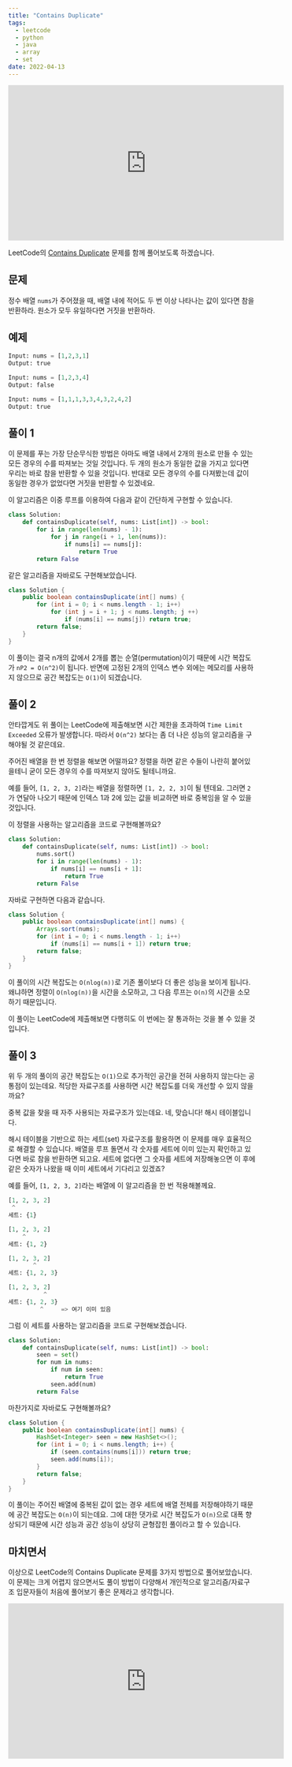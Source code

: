 ```yaml
---
title: "Contains Duplicate"
tags:
  - leetcode
  - python
  - java
  - array
  - set
date: 2022-04-13
---
```


<iframe width="560" height="315" src="https://www.youtube.com/embed/V5e9tBNrcxk" title="YouTube video player" frameborder="0" allow="accelerometer; autoplay; clipboard-write; encrypted-media; gyroscope; picture-in-picture" allowfullscreen></iframe>

LeetCode의 [Contains Duplicate](https://leetcode.com/problems/contains-duplicate/) 문제를 함께 풀어보도록 하겠습니다.

## 문제

정수 배열 `nums`가 주어졌을 때, 배열 내에 적어도 두 번 이상 나타나는 값이 있다면 참을 반환하라.
원소가 모두 유일하다면 거짓을 반환하라.

## 예제

```py
Input: nums = [1,2,3,1]
Output: true
```

```py
Input: nums = [1,2,3,4]
Output: false
```

```py
Input: nums = [1,1,1,3,3,4,3,2,4,2]
Output: true
```

## 풀이 1

이 문제를 푸는 가장 단순무식한 방법은 아마도 배열 내에서 2개의 원소로 만들 수 있는 모든 경우의 수를 따져보는 것일 것입니다.
두 개의 원소가 동일한 값을 가지고 있다면 우리는 바로 참을 반환할 수 있을 것입니다.
반대로 모든 경우의 수를 다져봤는데 값이 동일한 경우가 없었다면 거짓을 반환할 수 있겠네요.

이 알고리즘은 이중 루프를 이용하여 다음과 같이 간단하게 구현할 수 있습니다.

```py
class Solution:
    def containsDuplicate(self, nums: List[int]) -> bool:
        for i in range(len(nums) - 1):
            for j in range(i + 1, len(nums)):
                if nums[i] == nums[j]:
                    return True
        return False
```

같은 알고리즘을 자바로도 구현해보았습니다.

```java
class Solution {
    public boolean containsDuplicate(int[] nums) {
        for (int i = 0; i < nums.length - 1; i++)
            for (int j = i + 1; j < nums.length; j ++)
                if (nums[i] == nums[j]) return true;
        return false;
    }
}
```

이 풀이는 결국 n개의 값에서 2개를 뽑는 순열(permutation)이기 때문에 시간 복잡도가 `nP2 = O(n^2)`이 됩니다.
반면에 고정된 2개의 인덱스 변수 외에는 메모리를 사용하지 않으므로 공간 복잡도는 `O(1)`이 되겠습니다.

## 풀이 2

안타깝게도 위 풀이는 LeetCode에 제출해보면 시간 제한을 초과하여 `Time Limit Exceeded` 오류가 발생합니다.
따라서 `O(n^2)` 보다는 좀 더 나은 성능의 알고리즘을 구해야될 것 같은데요.

주어진 배열을 한 번 정렬을 해보면 어떨까요?
정렬을 하면 같은 수들이 나란히 붙어있을테니 굳이 모든 경우의 수를 따져보지 않아도 될테니까요.

예를 들어, `[1, 2, 3, 2]`라는 배열을 정렬하면 `[1, 2, 2, 3]`이 될 텐데요.
그러면 `2`가 연달아 나오기 때문에 인덱스 1과 2에 있는 값을 비교하면 바로 중복임을 알 수 있을 것입니다.

이 정렬을 사용하는 알고리즘을 코드로 구현해볼까요?

```py
class Solution:
    def containsDuplicate(self, nums: List[int]) -> bool:
        nums.sort()
        for i in range(len(nums) - 1):
            if nums[i] == nums[i + 1]:
                return True
        return False
```

자바로 구현하면 다음과 같습니다.

```java
class Solution {
    public boolean containsDuplicate(int[] nums) {
        Arrays.sort(nums);
        for (int i = 0; i < nums.length - 1; i++)
            if (nums[i] == nums[i + 1]) return true;
        return false;
    }
}
```

이 풀이의 시간 복잡도는 `O(nlog(n))`로 기존 풀이보다 더 좋은 성능을 보이게 됩니다.
왜냐하면 정렬이 `O(nlog(n))`을 시간을 소모하고, 그 다음 루프는 `O(n)`의 시간을 소모하기 때문입니다.

이 풀이는 LeetCode에 제출해보면 다행히도 이 번에는 잘 통과하는 것을 볼 수 있을 것입니다.

## 풀이 3

위 두 개의 풀이의 공간 복잡도는 `O(1)`으로 추가적인 공간을 전혀 사용하지 않는다는 공통점이 있는데요.
적당한 자료구조를 사용하면 시간 복잡도를 더욱 개선할 수 있지 않을까요?

중복 값을 찾을 때 자주 사용되는 자료구조가 있는데요.
네, 맞습니다! 해시 테이블입니다.

해시 테이블을 기반으로 하는 세트(set) 자료구조를 활용하면 이 문제를 매우 효율적으로 해결할 수 있습니다.
배열을 루프 돌면서 각 숫자를 세트에 이미 있는지 확인하고 있다면 바로 참을 반환하면 되고요.
세트에 없다면 그 숫자를 세트에 저장해놓으면 이 후에 같은 숫자가 나왔을 때 이미 세트에서 기다리고 있겠죠?

예를 들어, `[1, 2, 3, 2]`라는 배열에 이 알고리즘을 한 번 적용해볼께요.

```py
[1, 2, 3, 2]
 ^
세트: {1}
```

```py
[1, 2, 3, 2]
    ^
세트: {1, 2}
```

```py
[1, 2, 3, 2]
       ^
세트: {1, 2, 3}
```

```py
[1, 2, 3, 2]
          ^
세트: {1, 2, 3}
         ^     => 여기 이미 있음
```

그럼 이 세트를 사용하는 알고리즘을 코드로 구현해보겠습니다.

```py
class Solution:
    def containsDuplicate(self, nums: List[int]) -> bool:
        seen = set()
        for num in nums:
            if num in seen:
                return True
            seen.add(num)
        return False
```

마찬가지로 자바로도 구현해볼까요?

```java
class Solution {
    public boolean containsDuplicate(int[] nums) {
        HashSet<Integer> seen = new HashSet<>();
        for (int i = 0; i < nums.length; i++) {
            if (seen.contains(nums[i])) return true;
            seen.add(nums[i]);
        }
        return false;
    }
}
```

이 풀이는 주어진 배열에 중복된 값이 없는 경우 세트에 배열 전체를 저장해야하기 때문에 공간 복잡도는 `O(n)`이 되는데요.
그에 대한 댓가로 시간 복잡도가 `O(n)`으로 대폭 향상되기 때문에 시간 성능과 공간 성능이 상당히 균형잡힌 풀이라고 할 수 있습니다.

## 마치면서

이상으로 LeetCode의 Contains Duplicate 문제를 3가지 방법으로 풀어보았습니다.
이 문제는 크게 어렵지 않으면서도 풀이 방법이 다양해서 개인적으로 알고리즘/자료구조 입문자들이 처음에 풀어보기 좋은 문제라고 생각합니다.

<iframe width="560" height="315" src="https://www.youtube.com/embed/wfU1-Lusv_0" title="YouTube video player" frameborder="0" allow="accelerometer; autoplay; clipboard-write; encrypted-media; gyroscope; picture-in-picture; web-share" allowfullscreen></iframe>
